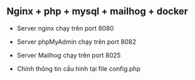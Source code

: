 ## Nginx + php + mysql + mailhog + docker

- Server nginx chạy trên port 8080
- Server phpMyAdmin chạy trên port 8082
- Server Mailhog chạy trên port 8025

- Chỉnh thông tin cấu hình tại file config.php

